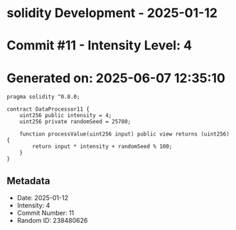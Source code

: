 ﻿# solidity Development - 2025-01-12
# Commit #11 - Intensity Level: 4
# Generated on: 2025-06-07 12:35:10
```solidity
pragma solidity ^0.8.0;

contract DataProcessor11 {
    uint256 public intensity = 4;
    uint256 private randomSeed = 25780;

    function processValue(uint256 input) public view returns (uint256) {
        return input * intensity + randomSeed % 100;
    }
}
```
## Metadata
- Date: 2025-01-12
- Intensity: 4
- Commit Number: 11
- Random ID: 238480626
